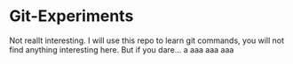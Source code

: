 # Git-Experiments
Not reallt interesting. I will use this repo to learn git commands, you will not find anything interesting here. But if you dare...
a
aaa
aaa
aaa
